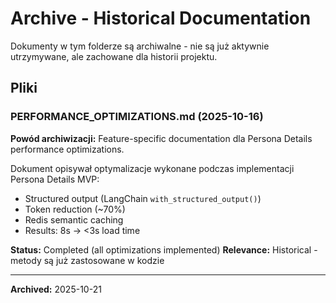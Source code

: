# Archive - Historical Documentation

Dokumenty w tym folderze są archiwalne - nie są już aktywnie utrzymywane, ale zachowane dla historii projektu.

## Pliki

### PERFORMANCE_OPTIMIZATIONS.md (2025-10-16)
**Powód archiwizacji:** Feature-specific documentation dla Persona Details performance optimizations.

Dokument opisywał optymalizacje wykonane podczas implementacji Persona Details MVP:
- Structured output (LangChain `with_structured_output()`)
- Token reduction (~70%)
- Redis semantic caching
- Results: 8s → <3s load time

**Status:** Completed (all optimizations implemented)
**Relevance:** Historical - metody są już zastosowane w kodzie

---

**Archived:** 2025-10-21
